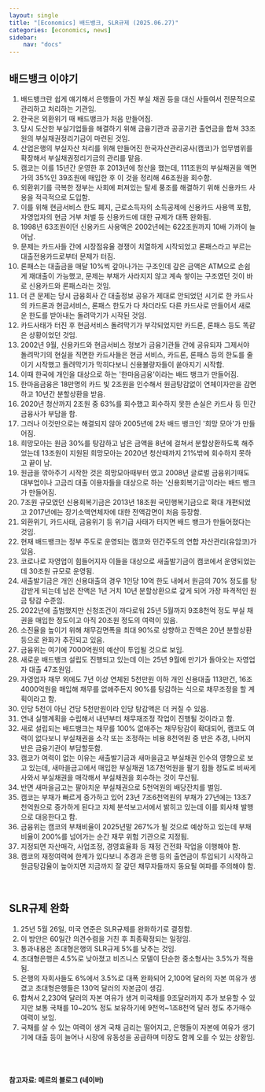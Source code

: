 ```yaml
---
layout: single
title: "[Economics] 배드뱅크, SLR규제 (2025.06.27)"
categories: [economics, news]
sidebar:
    nav: "docs"
---
```


## 배드뱅크 이야기
1. 배드뱅크란 쉽게 얘기해서 은행들이 가진 부실 채권 등을 대신 사들여서 전문적으로 관리하고 처리하는 기관임.
1. 한국은 외환위기 때 배드뱅크가 처음 만들어짐.
1. 당시 도산한 부실기업들을 해결하기 위해 금융기관과 공공기관 출연금을 합쳐 33조원의 부실채권정리기금이 마련된 것임.
1. 산업은행의 부실자산 처리를 위해 만들어진 한국자산관리공사(캠코)가 업무범위를 확장해서 부실채권정리기금의 관리를 맡음.
1. 캠코는 이를 15년간 운영한 후 2013년에 청산을 했는데, 111조원의 부실채권을 액면가의 35%인 39조원에 매입한 후 이 것을 정리해 46조원을 회수함.
1. 외환위기를 극복한 정부는 사회에 퍼져있는 탈세 풍조를 해결하기 위해 신용카드 사용을 적극적으로 도입함.
1. 이를 위해 현금서비스 한도 폐지, 근로소득자의 소득공제에 신용카드 사용액 포함, 자영업자의 현금 거부 처벌 등 신용카드에 대한 규제가 대폭 완화됨.
1. 1998년 63조원이던 신용카드 사용액은 2002년에는 622조원까지 10배 가까이 늘어남.
1. 문제는 카드사들 간에 시장점유율 경쟁이 치열하게 시작되었고 론패스라고 부르는 대출전용카드로부터 문제가 터짐.
1. 론패스는 대출금을 매달 10%씩 갚아나가는 구조인데 갚은 금액은 ATM으로 손쉽게 재대출이 가능했고, 문제는 부채가 사라지지 않고 계속 쌓이는 구조였던 것이 바로 신용카드와 론패스라는 것임.
1. 더 큰 문제는 당시 금융회사 간 대출정보 공유가 제대로 안되었던 시기로 한 카드사의 카드론과 현금서비스, 론패스 한도가 다 차더라도 다른 카드사로 만들어서 새로운 한도를 받아내는 돌려막기가 시작된 것임.
1. 카드사태가 터진 후 현금서비스 돌려막기가 부각되었지만 카드론, 론패스 등도 똑같은 상황이었던 것임.
1. 2002년 9월, 신용카드와 현금서비스 정보가 금융기관들 간에 공유되자 그제서야 돌려막기의 현실을 직면한 카드사들은 현금 서비스, 카드론, 론패스 등의 한도를 줄이기 시작했고 돌려막기가 막히다보니 신용불량자들이 쏟아지기 시작함.
1. 이때 한국에 개인을 대상으로 하는 '한마음금융'이라는 배드 뱅크가 만들어짐.
1. 한마음금융은 18만명의 카드 빛 2조원을 인수해서 원금탕감없이 연체이자만을 감면하고 10년간 분할상환을 받음.
1. 2020년 청산까지 2조원 중 63%를 회수했고 회수하지 못한 손실은 카드사 등 민간 금융사가 부담을 함.
1. 그러나 이것만으로는 해결되지 않아 2005년에 2차 배드 뱅크인 '희망 모아'가 만들어짐.
1. 희망모아는 원금 30%를 탕감하고 남은 금액을 8년에 걸쳐서 분할상환하도록 해주었는데 13조원이 지원된 희망모아는 2020년 청산때까지 21%밖에 회수하지 못하고 끝이 남.
1. 원금을 깎아주기 시작한 것은 희망모아때부터 였고 2008년 글로벌 금융위기때도 대부업이나 고금리 대출 이용자들을 대상으로 하는 '신용회복기금'이라는 배드 뱅크가 만들어짐.
1. 7조원 규모였던 신용회복기금은 2013년 18조원 국민행복기금으로 확대 개편되었고 2017년에는 장기소액연체자에 대한 전액감면이 처음 등장함.
1. 외환위기, 카드사태, 금융위기 등 위기급 사태가 터지면 배드 뱅크가 만들어졌다는 것임.
1. 현재 배드뱅크는 정부 주도로 운영되는 캠코와 민간주도의 연합 자산관리(유암코)가 있음.
1. 코로나로 자영업이 힘들어지자 이들을 대상으로 새출발기금이 캠코에서 운영되었는데 30조원 규모로 운영됨.
1. 새출발기금은 개인 신용대출의 경우 1인당 10억 한도 내에서 원금의 70% 정도를 탕감받게 되는데 남은 잔액은 1년 거치 10년 분할상환으로 갚게 되어 가장 파격적인 원금 탕감 수준임.
1. 2022년에 출범했지만 신청조건이 까다로워 25년 5월까지 9조8천억 정도 부실 채권을 매입한 정도이고 아직 20조원 정도의 여력이 있음.
1. 소진율을 높이기 위해 채무감면폭을 최대 90%로 상향하고 잔액은 20년 분할상환등으로 완화가 추진되고 있음.
1. 금융위는 여기에 7000억원의 예산이 투입될 것으로 보임.
1. 새로운 배드뱅크 설립도 진행되고 있는데 이는 25년 9월에 만기가 돌아오는 자영업자 대출 47조원임.
1. 자영업자 채무 외에도 7년 이상 연체된 5천만원 이하 개인 신용대출 113만건, 16조4000억원을 매입해 채무를 없애주든지 90%를 탕감하는 식으로 채무조정을 할 계획이라고 함.
1. 인당 5천이 아닌 건당 5천만원이라 인당 탕감액은 더 커질 수 있음.
1. 연내 실행계획을 수립해서 내년부터 채무재조정 작업이 진행될 것이라고 함.
1. 새로 설립되는 배드뱅크는 채무를 100% 없애주는 채무탕감이 확대되어, 캠코도 여력이 없다보니 부실채권을 소각 또는 조정하는 비용 8천억원 중 반은 추경, 나머지 반은 금융기관이 부담할듯함.
1. 캠코가 여력이 없는 이유는 새출발기금과 새마을금고 부실채권 인수의 영향으로 보고 있는데, 새마을금고에서 매입한 부실채권 1조7천억원을 팔기 힘들 정도로 비싸게 사와서 부실채권을 매각해서 부실채권을 회수하는 것이 무산됨.
1. 반면 새마을금고는 팔아치운 부실채권으로 5천억원의 배당잔치를 벌임.
1. 캠코는 부채가 빠르게 증가하고 있어 23년 7조6천억원의 부채가 27년에는 13조7천억원으로 증가하게 된다고 자체 분석보고서에서 밝히고 있는데 이를 회사채 발행으로 대응한다고 함.
1. 금융위는 캠코의 부채비율이 2025년말 267%가 될 것으로 예상하고 있는데 부채비율이 200%를 넘어가는 순간 재무 위험 기관으로 지정됨.
1. 지정되면 자산매각, 사업조정, 경영효율화 등 재정 건전화 작업을 이행해야 함.
1. 캠코의 재정여력에 한계가 있다보니 추경과 은행 등의 출연금이 투입되기 시작하고 원금탕감율이 높아지면 지금까지 잘 갚던 채무자들까지 동요될 여파를 주의해야 함.

<br/>

## SLR규제 완화
1. 25년 5월 26일, 미국 연준은 SLR규제를 완화하기로 결정함.
1. 이 방안은 60일간 의견수렴을 거친 후 최종확정되는 일정임.
1. 통과내용은 초대형은행의 SLR규제 5%를 낮추는 것임.
1. 초대형은행은 4.5%로 낮아졌고 비즈니스 모델이 단순한 중소형사는 3.5%가 적용됨.
1. 은행의 자회사들도 6%에서 3.5%로 대폭 완화되어 2,100억 달러의 자본 여유가 생겼고 초대형은행들은 130억 달러의 자본금이 생김.
1. 합쳐서 2,230억 달러의 자본 여유가 생겨 미국채를 9조달러까지 추가 보유할 수 있지만 보통 국채를 10~20% 정도 보유하기에 9천억~1조8천억 달러 정도 추가매수 여력이 보임.
1. 국채를 살 수 있는 여력이 생겨 국채 금리는 떨어지고, 은행들이 자본에 여유가 생기기에 대출 등이 늘어나 시장에 유동성을 공급하며 미장도 함께 오를 수 있는 상황임.


<br/>
<br/>

#### 참고자료: 메르의 블로그 (네이버)